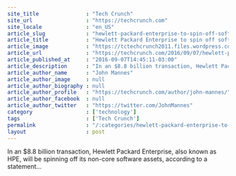 ```yaml
---
site_title               : "Tech Crunch"
site_url                 : "https://techcrunch.com"
site_locale              : "en_US"
article_slug             : "hewlett-packard-enterprise-to-spin-off-software-assets-in-s8-8b-transaction"
article_title            : "Hewlett Packard Enterprise to spin off software assets in $8.8B transaction"
article_image            : "https://tctechcrunch2011.files.wordpress.com/2016/09/gettyimages-495381632.jpg?w=764&h=400&crop=1"
article_url              : "https://techcrunch.com/2016/09/07/hewlett-packard-enterprise-to-spin-off-software-assets-in-8-8b-transaction/"
article_published_at     : "2016-09-07T14:45:11-03:00"
article_description      : "In an $8.8 billion transaction, Hewlett Packard Enterprise, also known as HPE, will be spinning off its non-core software assets, according to a statement..."
article_author_name      : "John Mannes"
article_author_image     : null
article_author_biography : null
article_author_profile   : "https://techcrunch.com/author/john-mannes/"
article_author_facebook  : null
article_author_twitter   : "https://twitter.com/JohnMannes"
category                 : ['technology']
tags                     : ['Tech Crunch']
permalink                : "/:categories/hewlett-packard-enterprise-to-spin-off-software-assets-in-s8-8b-transaction/"
layout                   : post
---
```


In an $8.8 billion transaction, Hewlett Packard Enterprise, also known as HPE, will be spinning off its non-core software assets, according to a statement...
